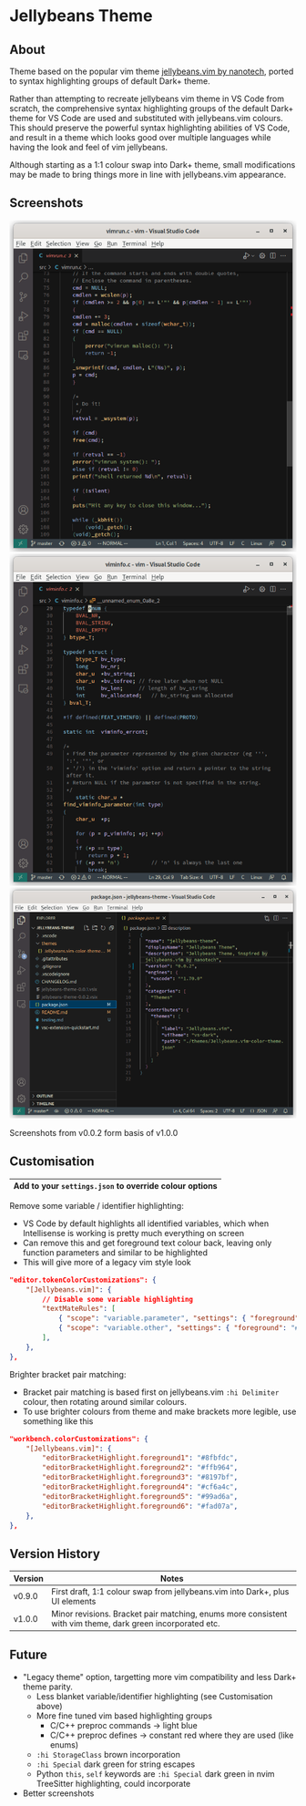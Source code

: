 # Jellybeans Theme

## About

Theme based on the popular vim theme [jellybeans.vim by
nanotech](https://github.com/nanotech/jellybeans.vim), ported to syntax
highlighting groups of default Dark+ theme.

Rather than attempting to recreate jellybeans vim theme in VS Code from scratch,
the comprehensive syntax highlighting groups of the default Dark+ theme for VS
Code are used and substituted with jellybeans.vim colours. This should preserve
the powerful syntax highlighting abilities of VS Code, and result in a theme
which looks good over multiple languages while having the look and feel of vim
jellybeans.

Although starting as a 1:1 colour swap into Dark+ theme, small modifications may
be made to bring things more in line with jellybeans.vim appearance.

## Screenshots

![Jellybeans.vim C code example](img/Screenshot_from_2022-08-31_18-01-22.png?raw=true "C code example")
![Jellybeans.vim C code example 2](img/Screenshot_from_2022-08-31_18-01-34.png?raw=true "C code example, 2")
![Jellybeans.vim package.json example](img/Screenshot_from_2022-08-31_17-52-58.png?raw=true "UI example - package.json")

Screenshots from v0.0.2 form basis of v1.0.0

## Customisation

| Add to your `settings.json` to override colour options |
| --- |

Remove some variable / identifier highlighting:
- VS Code by default highlights all identified variables, which when
  Intellisense is working is pretty much everything on screen
- Can remove this and get foreground text colour back, leaving only function
  parameters and similar to be highlighted
- This will give more of a legacy vim style look

```json
"editor.tokenColorCustomizations": {
    "[Jellybeans.vim]": {
        // Disable some variable highlighting
        "textMateRules": [
            { "scope": "variable.parameter", "settings": { "foreground": "#c6b6ee", "fontStyle": "", }, },
            { "scope": "variable.other", "settings": { "foreground": "#e8e8d3", "fontStyle": "", }, },
        ],
    },
},
```

Brighter bracket pair matching:
- Bracket pair matching is based first on jellybeans.vim `:hi Delimiter` colour,
  then rotating around similar colours.
- To use brighter colours from theme and make brackets more legible, use
  something like this

```json
"workbench.colorCustomizations": {
    "[Jellybeans.vim]": {
        "editorBracketHighlight.foreground1": "#8fbfdc",
        "editorBracketHighlight.foreground2": "#ffb964",
        "editorBracketHighlight.foreground3": "#8197bf",
        "editorBracketHighlight.foreground4": "#cf6a4c",
        "editorBracketHighlight.foreground5": "#99ad6a",
        "editorBracketHighlight.foreground6": "#fad07a",
    },
},
```

## Version History

| Version | Notes |
| ------- | ----- |
| v0.9.0  | First draft, 1:1 colour swap from jellybeans.vim into Dark+, plus UI elements |
| v1.0.0  | Minor revisions. Bracket pair matching, enums more consistent with vim theme, dark green incorporated etc. |

## Future

- "Legacy theme" option, targetting more vim compatibility and less Dark+ theme
  parity.
    - Less blanket variable/identifier highlighting (see Customisation above)
    - More fine tuned vim based highlighting groups
        - C/C++ preproc commands -> light blue
        - C/C++ preproc defines -> constant red where they are used (like enums)
    - `:hi StorageClass` brown incorporation
    - `:hi Special` dark green for string escapes
    - Python `this`, `self` keywords are `:hi Special` dark green in nvim
      TreeSitter highlighting, could incorporate
- Better screenshots
